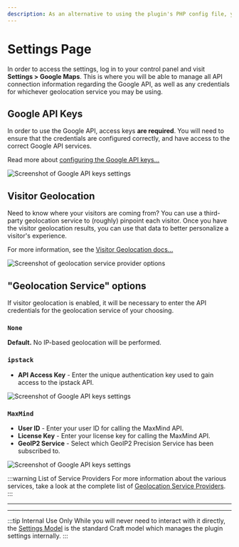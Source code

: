 ```yaml
---
description: As an alternative to using the plugin's PHP config file, you can manage the API keys and geolocation configuration via the plugin's Settings page.
---
```


# Settings Page

In order to access the settings, log in to your control panel and visit **Settings > Google Maps**. This is where you will be able to manage all API connection information regarding the Google API, as well as any credentials for whichever geolocation service you may be using. 

## Google API Keys

In order to use the Google API, access keys **are required**. You will need to ensure that the credentials are configured correctly, and have access to the correct Google API services.

Read more about [configuring the Google API keys...](/getting-started/api-keys/)

<img class="dropshadow" :src="$withBase('/images/settings/google-api-keys.png')" alt="Screenshot of Google API keys settings">

## Visitor Geolocation

Need to know where your visitors are coming from? You can use a third-party geolocation service to (roughly) pinpoint each visitor. Once you have the visitor geolocation results, you can use that data to better personalize a visitor's experience.

For more information, see the [Visitor Geolocation docs...](/geolocation/)

<img class="dropshadow" :src="$withBase('/images/settings/visitor-geolocation.png')" alt="Screenshot of geolocation service provider options">

## "Geolocation Service" options

If visitor geolocation is enabled, it will be necessary to enter the API credentials for the geolocation service of your choosing.

### `None`

**Default.** No IP-based geolocation will be performed.

### `ipstack`

 - **API Access Key** - Enter the unique authentication key used to gain access to the ipstack API.

<img class="dropshadow" :src="$withBase('/images/settings/ipstack-api-configuration-settings.png')" alt="Screenshot of Google API keys settings">

### `MaxMind`

 - **User ID** - Enter your user ID for calling the MaxMind API.
 - **License Key** - Enter your license key for calling the MaxMind API.
 - **GeoIP2 Service** - Select which GeoIP2 Precision Service has been subscribed to.

<img class="dropshadow" :src="$withBase('/images/settings/maxmind-api-configuration-settings.png')" alt="Screenshot of Google API keys settings">

:::warning List of Service Providers
For more information about the various services, take a look at the complete list of [Geolocation Service Providers](/geolocation/service-providers/).
:::

---
---

:::tip Internal Use Only
While you will never need to interact with it directly, the [Settings Model](/models/settings-model/) is the standard Craft model which manages the plugin settings internally.
:::
